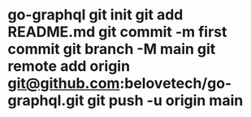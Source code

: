# go-graphql git init git add README.md git commit -m first commit git branch -M main git remote add origin git@github.com:belovetech/go-graphql.git git push -u origin main
